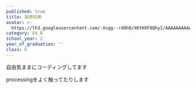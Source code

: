 ```yaml
---
published: true
title: 振原知希
avatar: >-
  https://lh3.googleusercontent.com/-Xvgg--rd8h0/XKYHXF8QhyI/AAAAAAAAAAg/TRhRGtdK2Qco9oY6cbHSfcn5tMv6D5UqQCE0YBhgL/_DSC0575.JPG
category: 04_B
school_year: 2
year_of_graduation: ''
class: 6
---
```

自由気ままにコーディングしてます

processingをよく触ってたりします
